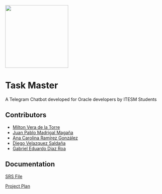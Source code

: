 <img src='https://javier.rodriguez.org.mx/itesm/2014/simbolo-tec-black.png' width="200">


# Task Master

A Telegram Chatbot developed for Oracle developers by ITESM Students

## Contributors

 - [Milton Vera de la Torre](https://github.com/MiltonVeraTorre)
 - [Juan Pablo Madrigal Magaña](https://github.com/JuanPabloMadrigal)
 - [Ana Carolina Ramírez González](https://github.com/Caroramirezz)
 - [Diego Velazquez Saldaña](https://github.com/diegovelsal)
 - [Gabriel Eduardo Diaz Roa](https://github.com/A00833574)


## Documentation

[SRS File](/documentacion/SRS.pdf)

[Project Plan](/documentacion/Plan_de_Proyecto.pdf)
